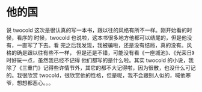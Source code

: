 # 他的国

说 twocold 这次是很认真的写一本书，跟以往的风格有所不一样。刚开始看的时候，看序的 时候，twocold 也说啦，这本书很多地方他都可以结尾的，但是他没有，一直写了下去。看 完之后我发现，我被骗啦，还是没有结局，真的没有。风格的确是跟以往有些不一样， 但是还是不错，可能没有看《一座城池》、《光荣日》时好玩一点，虽然我已经不记得 他们都写的是什么啦。其实 twocold 的小说，我除了《三重门》记得些许情节外，其它的都不大记得啦，因为很散，也没什么可记的。我很欣赏 twocold，很欣赏他的性格，但是呢，我不会跟别人似的，喊他寒爷，想想都恶心。。。
